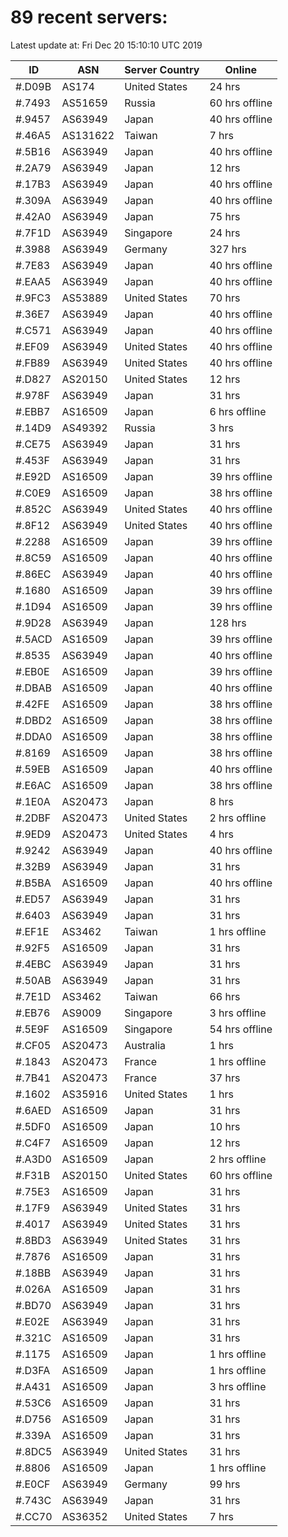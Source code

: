 # 89 recent servers:

Latest update at: Fri Dec 20 15:10:10 UTC 2019

| ID | ASN | Server Country | Online |
| -- | --- | -------------- | ------ |
| #.D09B | AS174 | United States | 24 hrs |
| #.7493 | AS51659 | Russia | 60 hrs offline |
| #.9457 | AS63949 | Japan | 40 hrs offline |
| #.46A5 | AS131622 | Taiwan | 7 hrs |
| #.5B16 | AS63949 | Japan | 40 hrs offline |
| #.2A79 | AS63949 | Japan | 12 hrs |
| #.17B3 | AS63949 | Japan | 40 hrs offline |
| #.309A | AS63949 | Japan | 40 hrs offline |
| #.42A0 | AS63949 | Japan | 75 hrs |
| #.7F1D | AS63949 | Singapore | 24 hrs |
| #.3988 | AS63949 | Germany | 327 hrs |
| #.7E83 | AS63949 | Japan | 40 hrs offline |
| #.EAA5 | AS63949 | Japan | 40 hrs offline |
| #.9FC3 | AS53889 | United States | 70 hrs |
| #.36E7 | AS63949 | Japan | 40 hrs offline |
| #.C571 | AS63949 | Japan | 40 hrs offline |
| #.EF09 | AS63949 | United States | 40 hrs offline |
| #.FB89 | AS63949 | United States | 40 hrs offline |
| #.D827 | AS20150 | United States | 12 hrs |
| #.978F | AS63949 | Japan | 31 hrs |
| #.EBB7 | AS16509 | Japan | 6 hrs offline |
| #.14D9 | AS49392 | Russia | 3 hrs |
| #.CE75 | AS63949 | Japan | 31 hrs |
| #.453F | AS63949 | Japan | 31 hrs |
| #.E92D | AS16509 | Japan | 39 hrs offline |
| #.C0E9 | AS16509 | Japan | 38 hrs offline |
| #.852C | AS63949 | United States | 40 hrs offline |
| #.8F12 | AS63949 | United States | 40 hrs offline |
| #.2288 | AS16509 | Japan | 39 hrs offline |
| #.8C59 | AS16509 | Japan | 40 hrs offline |
| #.86EC | AS63949 | Japan | 40 hrs offline |
| #.1680 | AS16509 | Japan | 39 hrs offline |
| #.1D94 | AS16509 | Japan | 39 hrs offline |
| #.9D28 | AS63949 | Japan | 128 hrs |
| #.5ACD | AS16509 | Japan | 39 hrs offline |
| #.8535 | AS63949 | Japan | 40 hrs offline |
| #.EB0E | AS16509 | Japan | 39 hrs offline |
| #.DBAB | AS16509 | Japan | 40 hrs offline |
| #.42FE | AS16509 | Japan | 38 hrs offline |
| #.DBD2 | AS16509 | Japan | 38 hrs offline |
| #.DDA0 | AS16509 | Japan | 38 hrs offline |
| #.8169 | AS16509 | Japan | 38 hrs offline |
| #.59EB | AS16509 | Japan | 40 hrs offline |
| #.E6AC | AS16509 | Japan | 38 hrs offline |
| #.1E0A | AS20473 | Japan | 8 hrs |
| #.2DBF | AS20473 | United States | 2 hrs offline |
| #.9ED9 | AS20473 | United States | 4 hrs |
| #.9242 | AS63949 | Japan | 40 hrs offline |
| #.32B9 | AS63949 | Japan | 31 hrs |
| #.B5BA | AS16509 | Japan | 40 hrs offline |
| #.ED57 | AS63949 | Japan | 31 hrs |
| #.6403 | AS63949 | Japan | 31 hrs |
| #.EF1E | AS3462 | Taiwan | 1 hrs offline |
| #.92F5 | AS16509 | Japan | 31 hrs |
| #.4EBC | AS63949 | Japan | 31 hrs |
| #.50AB | AS63949 | Japan | 31 hrs |
| #.7E1D | AS3462 | Taiwan | 66 hrs |
| #.EB76 | AS9009 | Singapore | 3 hrs offline |
| #.5E9F | AS16509 | Singapore | 54 hrs offline |
| #.CF05 | AS20473 | Australia | 1 hrs |
| #.1843 | AS20473 | France | 1 hrs offline |
| #.7B41 | AS20473 | France | 37 hrs |
| #.1602 | AS35916 | United States | 1 hrs |
| #.6AED | AS16509 | Japan | 31 hrs |
| #.5DF0 | AS16509 | Japan | 10 hrs |
| #.C4F7 | AS16509 | Japan | 12 hrs |
| #.A3D0 | AS16509 | Japan | 2 hrs offline |
| #.F31B | AS20150 | United States | 60 hrs offline |
| #.75E3 | AS16509 | Japan | 31 hrs |
| #.17F9 | AS63949 | United States | 31 hrs |
| #.4017 | AS63949 | United States | 31 hrs |
| #.8BD3 | AS63949 | United States | 31 hrs |
| #.7876 | AS16509 | Japan | 31 hrs |
| #.18BB | AS63949 | Japan | 31 hrs |
| #.026A | AS16509 | Japan | 31 hrs |
| #.BD70 | AS63949 | Japan | 31 hrs |
| #.E02E | AS63949 | Japan | 31 hrs |
| #.321C | AS16509 | Japan | 31 hrs |
| #.1175 | AS16509 | Japan | 1 hrs offline |
| #.D3FA | AS16509 | Japan | 1 hrs offline |
| #.A431 | AS16509 | Japan | 3 hrs offline |
| #.53C6 | AS16509 | Japan | 31 hrs |
| #.D756 | AS16509 | Japan | 31 hrs |
| #.339A | AS16509 | Japan | 31 hrs |
| #.8DC5 | AS63949 | United States | 31 hrs |
| #.8806 | AS16509 | Japan | 1 hrs offline |
| #.E0CF | AS63949 | Germany | 99 hrs |
| #.743C | AS63949 | Japan | 31 hrs |
| #.CC70 | AS36352 | United States | 7 hrs |

